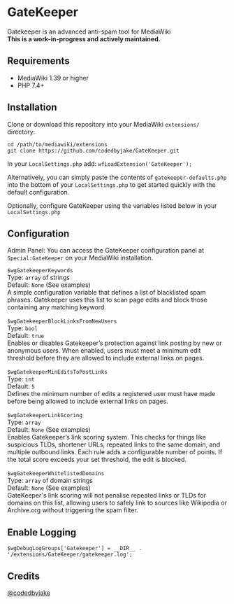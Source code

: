 # GateKeeper
Gatekeeper is an advanced anti-spam tool for MediaWiki <br/>
**This is a work-in-progress and actively maintained.**

## Requirements

- MediaWiki 1.39 or higher
- PHP 7.4+

## Installation
Clone or download this repository into your MediaWiki `extensions/` directory: <br/>
```
cd /path/to/mediawiki/extensions
git clone https://github.com/codedbyjake/GateKeeper.git
```

In your `LocalSettings.php` add:
`wfLoadExtension('GateKeeper');`

Alternatively, you can simply paste the contents of `gatekeeper-defaults.php` into the bottom of your `LocalSettings.php` to get started quickly with the default configuration.

Optionally, configure GateKeeper using the variables listed below in your `LocalSettings.php`

## Configuration

Admin Panel: You can access the GateKeeper configuration panel at `Special:GateKeeper` on your MediaWiki installation.

`$wgGatekeeperKeywords` 
  <br/>Type: `array` of strings
  <br/>Default: `None` (See examples)
  <br/>A simple configuration variable that defines a list of blacklisted spam phrases. Gatekeeper uses this list to scan page edits and block those containing any matching keyword.
<br/><br/>
`$wgGatekeeperBlockLinksFromNewUsers` 
  <br/>Type: `bool` 
  <br/>Default: `true`
  <br/>Enables or disables Gatekeeper’s protection against link posting by new or anonymous users. When enabled, users must meet a minimum edit threshold before they are allowed to include external links on pages. <br/><br/>
`$wgGatekeeperMinEditsToPostLinks`
  <br/>Type: `int`
  <br/>Default: `5`
  <br/>Defines the minimum number of edits a registered user must have made before being allowed to include external links on pages.<br/><br/>
`$wgGatekeeperLinkScoring`
  <br/>Type: `array`
  <br/>Default: `None` (See examples)
  <br/>Enables Gatekeeper’s link scoring system. This checks for things like suspicious TLDs, shortener URLs, repeated links to the same domain, and multiple outbound links. Each rule adds a configurable number of points. If the total score exceeds your set threshold, the edit is blocked. <br/><br/>
`$wgGatekeeperWhitelistedDomains`
  <br/>Type: `array` of domain strings
  <br/>Default: `None` (See examples)
  <br/>GateKeeper's link scoring will not penalise repeated links or TLDs for domains on this list, allowing users to safely link to sources like Wikipedia or Archive.org without triggering the spam filter.

## Enable Logging
`$wgDebugLogGroups['Gatekeeper'] = __DIR__ . '/extensions/GateKeeper/gatekeeper.log';`

## Credits
[@codedbyjake](https://github.com/codedbyjake)
